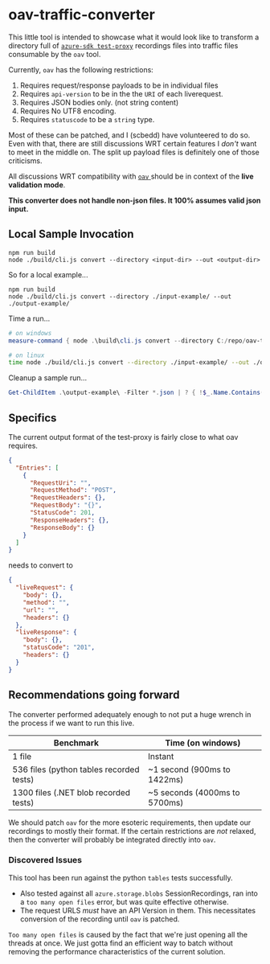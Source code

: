 # oav-traffic-converter

This little tool is intended to showcase what it would look like to transform a directory full of [`azure-sdk test-proxy`](https://github.com/Azure/azure-sdk-tools/tree/main/tools/test-proxy/Azure.Sdk.Tools.TestProxy) recordings files into traffic files consumable by the `oav` tool.

Currently, `oav` has the following restrictions:

1. Requires request/response payloads to be in individual files
2. Requires `api-version` to be in the the `URI` of each liverequest.
3. Requires JSON bodies only. (not string content)
4. Requires No UTF8 encoding.
5. Requires `statuscode` to be a `string` type.

Most of these can be patched, and I (scbedd) have volunteered to do so. Even with that, there are still discussions WRT certain features I _don't_ want to meet in the middle on. The split up payload files is definitely one of those criticisms.

All discussions WRT compatibility with [`oav` ](https://github.com/Azure/oav/) should be in context of the **live validation mode**.

**This converter does not handle non-json files. It 100% assumes valid json input.**

## Local Sample Invocation

```node
npm run build
node ./build/cli.js convert --directory <input-dir> --out <output-dir>
```

So for a local example...

```node
npm run build
node ./build/cli.js convert --directory ./input-example/ --out ./output-example/
```

Time a run...

```powershell
# on windows
measure-command { node .\build\cli.js convert --directory C:/repo/oav-traffic-converter/input-example/ --out ./output-example/ | out-host }
```

```sh
# on linux
time node ./build/cli.js convert --directory ./input-example/ --out ./output-example/
```

Cleanup a sample run...

```powershell
Get-ChildItem .\output-example\ -Filter *.json | ? { !$_.Name.Contains("output-example.json") -and !$_.Name.Contains("test_retry.pyTestStorageRetrytest_retry_on_server_error0.json") } | % { Remove-Item $_ }
```

## Specifics

The current output format of the test-proxy is fairly close to what oav requires.

```json
{
  "Entries": [
    {
      "RequestUri": "",
      "RequestMethod": "POST",
      "RequestHeaders": {},
      "RequestBody": "{}",
      "StatusCode": 201,
      "ResponseHeaders": {},
      "ResponseBody": {} 
    }
  ]
}
```

needs to convert to

```json
{
  "liveRequest": {
    "body": {},
    "method": "",
    "url": "",
    "headers": {}
  },
  "liveResponse": {
    "body": {},
    "statusCode": "201",
    "headers": {}
  }
}
```

## Recommendations going forward

The converter performed adequately enough to not put a huge wrench in the process if we want to run this live.

| Benchmark | Time (on windows) |
|---|---|
| 1 file | Instant |
| 536 files (python tables recorded tests) | ~1 second (900ms to 1422ms) |
| 1300 files (.NET blob recorded tests) | ~5 seconds (4000ms to 5700ms) |

We should patch `oav` for the more esoteric requirements, then update our recordings to mostly their format. If the certain restrictions are _not_ relaxed, then the converter will probably be integrated directly into `oav`.

### Discovered Issues

This tool has been run against the python `tables` tests successfully.

* Also tested against all `azure.storage.blobs` SessionRecordings, ran into a `too many open files` error, but was quite effective otherwise.
* The request URLS _must_ have an API Version in them. This necessitates conversion of the recording until `oav` is patched.

`Too many open files` is caused by the fact that we're just opening all the threads at once. We just gotta find an efficient way to batch without removing the performance characteristics of the current solution.